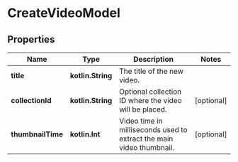 
# CreateVideoModel

## Properties
| Name | Type | Description | Notes |
| ------------ | ------------- | ------------- | ------------- |
| **title** | **kotlin.String** | The title of the new video. |  |
| **collectionId** | **kotlin.String** | Optional collection ID where the video will be placed. |  [optional] |
| **thumbnailTime** | **kotlin.Int** | Video time in milliseconds used to extract the main video thumbnail. |  [optional] |



